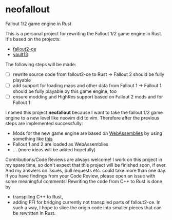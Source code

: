 # neofallout
Fallout 1/2 game engine in Rust 

This is a personal project for rewriting the Fallout 1/2 game engine in Rust. It's based on the projects:
- [fallout2-ce](https://github.com/alexbatalov/fallout2-ce)
- [vault13](https://github.com/pingw33n/vault13)

The following steps will be made:
- [ ] rewrite source code from fallout2-ce to Rust -> Fallout 2 should be fully playable
- [ ] add support for loading maps and other data from Fallout 1 -> Fallout 1 should be fully playable by this game engine, too
- [ ] ensure modding and HighRes support based on Fallout 2 mods and for Fallout 1

I named this project **neofallout** because I want to take the fallout 1/2 game engine to a new level like neovim did to vim.
Therefore after the previous steps are implemented successfully:
- Mods for the new game engine are based on [WebAssemblies](https://webassembly.org/) by using something like [this](https://paulbutler.org/2021/calling-webassembly-from-rust/)
- Fallout 1 and 2 are loaded as WebAssemblies
- ... (more ideas will be added hopefully)

Contributions/Code Reviews are always welcome! I work on this project in my spare time, so don't expect that this project will be finished soon, if ever. And my answers on issues, pull requests etc. could take more than one day.
If you have findings from your Code Review, please open an issue with some meaningful comments!
Rewriting the code from C++ to Rust is done by 
- transpiling C++ to Rust,
- adding FFI for bridging currently not transpiled parts of fallout2-ce.
In such a way, I hope to slice the origin code into smaller pieces that can be rewritten in Rust.

